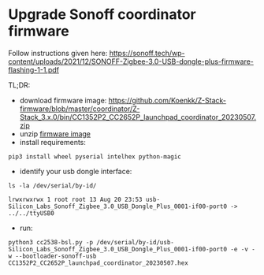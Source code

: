 # Upgrade Sonoff coordinator firmware
Follow instructions given here: https://sonoff.tech/wp-content/uploads/2021/12/SONOFF-Zigbee-3.0-USB-dongle-plus-firmware-flashing-1-1.pdf

TL;DR:
- download firmware image: https://github.com/Koenkk/Z-Stack-firmware/blob/master/coordinator/Z-Stack_3.x.0/bin/CC1352P2_CC2652P_launchpad_coordinator_20230507.zip
- unzip [firmware image](CC1352P2_CC2652P_launchpad_coordinator_20230507.hex)
- install requirements:
```
pip3 install wheel pyserial intelhex python-magic
```
- identify your usb dongle interface:
```
ls -la /dev/serial/by-id/

lrwxrwxrwx 1 root root 13 Aug 20 23:53 usb-Silicon_Labs_Sonoff_Zigbee_3.0_USB_Dongle_Plus_0001-if00-port0 -> ../../ttyUSB0
```
- run:
```
python3 cc2538-bsl.py -p /dev/serial/by-id/usb-Silicon_Labs_Sonoff_Zigbee_3.0_USB_Dongle_Plus_0001-if00-port0 -e -v -w --bootloader-sonoff-usb CC1352P2_CC2652P_launchpad_coordinator_20230507.hex
```
